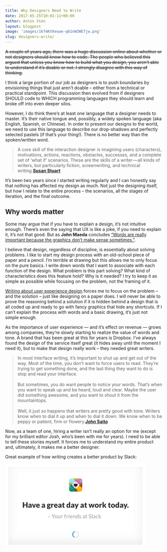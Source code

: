 ```yaml
---
title: Why Designers Need to Write
date: 2017-05-25T10:02:11+00:00
author: Anton Sten
layout: blogpost
image: 'images/1kfmKVXeoae-q61nW3WE7jw.png'
slug: designers-write/
---
```

~~A couple of years ago, there was a huge discussion online about whether or not designers should know how to code. The people who believed this argued that unless you know how to build what you design, you aren’t able to understand if it’s doable or not. I strongly disagree with this way of thinking.~~

I think a large portion of our job as designers is to push boundaries by envisioning things that just aren’t doable &#8211; either from a technical or practical standpoint. This discussion then evolved from if designers SHOULD code to WHICH programming languages they should learn and broke off into even deeper silos.

However, I do think there’s at least one language that a designer needs to master. It’s their native tongue and, possibly, a widely spoken language (aka English, Spanish, or Chinese). In order to present our designs to the world, we need to use this language to describe our drop-shadows and perfectly selected pastels (if that’s your thing!). There is no better way than the spoken/written word.

>A core skill of the interaction designer is imagining users (characters), motivations, actions, reactions, obstacles, successes, and a complete set of ‘what if’ scenarios. These are the skills of a writer — all kinds of writers, but particularly fiction, screenwriting, and technical writing.**<a href="https://blog.prototypr.io/why-creating-a-ux-is-like-writing-often-more-than-art-288efae9523e" target="_blank">Susan Stuart</a>**

It’s been two years since I started writing regularly and I can honestly say that nothing has affected my design as much. Not just the designing itself, but how I relate to the entire process &#8211; the scenarios, all the stages of iteration, and the final outcome.

## Why words matter

Some may argue that if you have to explain a design, it’s not intuitive enough. There’s even the saying that UX is like a joke, if you need to explain it, it’s not that good. But as **John Maeda** concludes <a href="https://www.fastcodesign.com/3068938/forget-coding-writing-is-the-new-unicorn-skill" target="_blank">“Words are really important because the graphics don’t make sense sometimes.”</a>.

I believe that design, regardless of discipline, is essentially about solving problems. I like to start my design process with an old-school piece of paper and a pencil. I’m terrible at drawing but this allows me to only focus on the pure basics. I write down words that I want to associate with each function of the design. What problem is this part solving? What kind of characteristics does this feature hold? Why is it needed? I try to keep it as simple as possible while focusing on the problem, not the framing of it.

<a href="https://antonsten.com/books/user-experiences-matter/" target="_blank">Writing about user experience design</a> forces me to focus on the problem &#8211; and the solution &#8211; just like designing on a paper does. I will never be able to prove the reasoning behind a solution if it is hidden behind a design that is all coded up and ready to go with fancy graphics that hide any shortcuts. If I can’t explain the process with words and a basic drawing, it’s just not simple enough.

As the importance of user experience &#8212; and it’s effect on revenue &#8212; grows among companies, they’re slowly starting to realize the value of words and tone. A brand that has been great at this for years is Dropbox. I’ve always found the design of the service itself great (it hides away until the moment I need it), but to make that design really work &#8211; they needed great writers.

>In most interface writing, it’s important to shut up and get out of the way. Most of the time, you don’t want to force users to read. They’re trying to get something done, and the last thing they want to do is stop and read your interface.<br><br>But sometimes, you do want people to notice your words. That’s when you want to speak up and be heard, loud and clear. Maybe the user did something awesome, and you want to shout it from the mountaintops.<br><br>Well, it just so happens that writers are pretty good with tone. Writers know when to dial it up and when to dial it down. We know when to be peppy or patient, firm or flowery.**<a href="https://medium.com/dropbox-design/why-your-design-team-should-hire-a-writer-24d55f1e2d4a" target="_blank">John Saito</a>**

Now, as a team of one, hiring a writer isn’t really an option for me (except for my brilliant editor Josh, who’s been with me for years). I need to be able to tell these stories myself. It forces me to understand my entire product and, ultimately, it makes me a better designer.

Great example of how writing creates a better product by Slack:

![Designers need to write to make better user experiences](/images/1kfmKVXeoae-q61nW3WE7jw.png)
